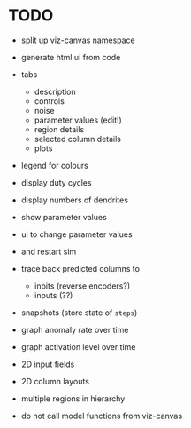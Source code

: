 # TODO

* split up viz-canvas namespace

* generate html ui from code
* tabs
  * description
  * controls
  * noise
  * parameter values (edit!)
  * region details
  * selected column details
  * plots

* legend for colours
* display duty cycles
* display numbers of dendrites
* show parameter values
* ui to change parameter values
* and restart sim
* trace back predicted columns to
  * inbits  (reverse encoders?)
  * inputs  (??)
* snapshots (store state of `steps`)
* graph anomaly rate over time
* graph activation level over time
* 2D input fields
* 2D column layouts
* multiple regions in hierarchy
* do not call model functions from viz-canvas
